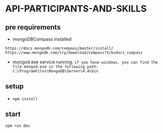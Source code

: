 # API-PARTICIPANTS-AND-SKILLS

## pre requirements
- mongoDBCompass installed 

`https://docs.mongodb.com/compass/master/install/`
`https://www.mongodb.com/try/download/compass?tck=docs_compass`

- mongod.exe service running.
`if you have windows, you can find the file mongod.exe in the following path: C:\ProgramFiles\MongoDB\Server\4.4\bin `

## setup
- `npm install`

## start
`npm run dev`
